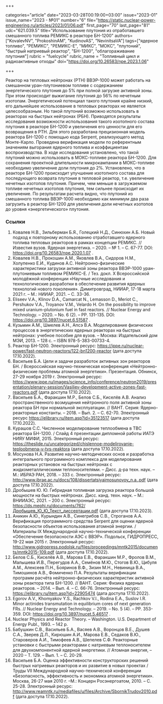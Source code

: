 +++

categories="article"
date="2023-03-28T00:19:00+03:00"
issue="2023-01"
issue_name="2023 - №01"
number="6"
file="https://static.nuclear-power-engineering.ru/articles/2023/01/06.pdf"
first_page="70"
last_page="81"
udc="621.039.5"
title="Использование плутония из отработавшего смешанного топлива РЕМИКС в реакторе БН-1200"
authors=["KovalevNV", "ProkoshinAM", "KudinovAS", "NevinitsaVA"]
tags=["ядерное топливо", "РЕМИКС", "РЕМИКС-Е", "МИКС", "МОКС", "плутоний", "быстрый натриевый реактор", "БН-1200", "облагораживание плутония"]
rubric = "fuelcycle"
rubric_name = "Топливный цикл и радиоактивные отходы"
doi="https://doi.org/10.26583/npe.2023.1.06"

+++

Реактор на тепловых нейтронах (РТН) ВВЭР-1000 может работать на смешанном уран-плутониевом топливе с содержанием энергетического плутония до 5% при полной загрузке активной зоны. При этом происходит выжигание плутония до 56% по нечетным изотопам. Энергетический потенциал такого плутония крайне низкий, его дальнейшее использование в тепловых реакторах не является целесообразным. Но такой плутоний возможно использовать в реакторах на быстрых нейтронах (РБН). Приводятся результаты исследования возможности использования такого изотопного состава плутония в реакторе БН-1200 и увеличения его ценности для его возвращения в РТН. Для этого разработана прецизионная модель реактора БН-1200 с помощью кода Serpent, реализующего метод Монте-Карло. Проведена верификация модели по референтным значениям выгорания ядерного топлива и коэффициентам воспроизводства. В ходе исследования установлено, что такой плутоний можно использовать в МОКС-топливе реактора БН-1200. Для сохранения проектной длительности микрокампании в МОКС-топливе необходимо увеличение доли плутония до 2%. Установлено, что в реакторе БН-1200 происходит улучшение изотопного состава для последующего возврата плутония в тепловой реактор, т.е. увеличение нечетных изотопов плутония. Причем, чем меньше в загружаемом топливе нечетных изотопов плутония, тем сильнее происходит их увеличение. По результатам расчета видно, что плутоний из смешанного топлива ВВЭР-1000 необходимо как минимум два раза загрузить в реактор БН-1200 для увеличения доли нечетных изотопов до уровня «энергетического» плутония.

### Ссылки

1. Ковалев Н.В., Зильберман Б.Я., Голецкий Н.Д., Синюхин А.Б. Новый подход к повторному использованию отработавшего ядерного топлива тепловых реакторов в рамках концепции РЕМИКС. // Известия вузов. Ядерная энергетика. – 2020. – № 1. – С. 67-77. DOI: https://doi.org/10.26583/npe.2020.1.07 .
2. Ковалев Н.В., Прокошин А.М., Яковлев В.А., Сидоров Н.М., Холупенко Е.И., Кудинов А.С. Нейтронно-физические характеристики загрузки активной зоны реактора ВВЭР-1000 уран-плутониевым топливом РЕМИКС-Е. / Тез. докл. X Всероссийской молодёжной конференции «Научные исследования и технологические разработки в обеспечение развития ядерных технологий нового поколения». Димитровград, НИИАР, 17-18 марта 2021 г. – М.: НИИАР, 2021. – С. 33-36.
3. Eliseev V.A., Klinov D.A., Camarcat N., Lemasson D., Meriot C., Pershukov V.A., Troyanov V.M., Velardo H. On the possibility to improve mixed uranium-plutonium fuel in fast reactors. // Nuclear Energy and Technology. – 2020. – No. 6 (2). – PP. 131-135. DOI: https://doi.org/10.3897/nucet.6.51587 .
4. Кузьмин А.М., Шмелев A.H., Апсэ B.A. Моделирование физических процессов в энергетических ядерных реакторах на быстрых нейтронах: учебное пособие для вузов. – Москва: Издательский дом МЭИ, 2013. – 128 c. – ISBN 978-5-383-00733-4.
5. Реактор БН-1200. Электронный ресурс: https://ippe.ru/nuclear-power/fast-neutron-reactors/122-bn1200-reactor (дата доступа 17.10.2022).
6. Васильев Б.А. Цели и задачи разработок активных зон реакторов БН. / Всероссийская научно-техническая конференция «Нейтронно-физические проблемы атомной энергетики». Презентация. Обнинск, 27-29 ноября 2019 г. Электронный ресурс: https://www.ippe.ru/images/science_info/conference/neutron2019/presentation/plenary-session/Vasiliev-development-active-zones-fast-reactors.pdf (дата доступа 17.10.2022).
7. Васильев Б.А., Фаракшин М.Р., Белов С.Б., Киселёв А.В. Анализ пространственного возмущения нейтронного поля активной зоны реактора БН при нормальной эксплуатации. // ВАНТ. Серия: Ядерно-реакторные константы. – 2018. – Вып. 2. – С. 62-70. Электронный ресурс https://elibrary.ru/item.asp?id=35123517 (дата доступа 17.10.2022).
8. Курашов С.С. Численное моделирование теплообмена в ТВС реактора БН-1200. / Слайд 4 презентации дипломной работы ИАТЭ НИЯУ МИФИ, 2015. Электронный ресурс: https://theslide.ru/uncategorized/chislennoe-modelirovanie-teploobmena-v-tvs-reaktora (дата доступа 17.10.2022).
9. Мосунова Н.А. Развитие научно-методических основ и разработка интегрального программного комплекса для моделирования реакторных установок на быстрых нейтронах с жидкометаллическими теплоносителями. – Дисс. д-ра техн. наук. – М.: ИБРАЭ РАН, 2018. – 333 с. Электронный ресурс: http://www.ibrae.ac.ru/docs/108/dissertatsiyaimosunovoy_n.a..pdf (дата доступа 17.10.2022).
10. Дробышев Ю. Ю. Гибридная топливная загрузка реактора большой мощности на быстрых нейтронах. Дисс. канд. техн. наук. – М.: ВНИИАЭС, 2021. – 200 с. Электронный ресурс: https://ds.mephi.ru/documents/762/Дробышев_Ю_Ю_Текст_диссертации.pdf (дата доступа 17.10.2023).
11. Аникин А.Ю., Курындин А.В., Синегрибов С.В., Строганов А.А. Верификация программного средства Serpent для оценки ядерной безопасности объектов использования атомной энергии. / Материалы IX Международной научно-технической конференции «Обеспечение безопасности АЭС с ВВЭР». Подольск, ГИДРОПРЕСС, 19-22 мая 2015 г. Электронный ресурс: http://www.gidropress.podolsk.ru/files/proceedings/mntk2015/documents/mntk2015-109.pdf (дата доступа 17.10.2022).
12. Белов С.Б., Киселёв А.В., Марова Е.В., Фаракшин М.Р., Фролов В.М., Малышева И.В., Перегудов А.А., Семёнов М.Ю., Стогов В.Ю., Цибуля А.М., Алексеев П.Н., Бояринов В.Ф., Зизин М.Н., Невиница В.А., Тимошинов А.В., Фомиченко П.А. Результаты верификации программ расчёта нейтронно-физических характеристик активной зоны реактора типа БН-1200. // ВАНТ. Серия: Физика ядерных реакторов. – 2014. – Вып. 4. – С. 66-76. Электронный ресурс: https://elibrary.ru/item.asp?id=22905474 (дата доступа 17.10.2022).
13. Egorov A.V., Khomyakov Y.S., Rachkov V.I., Rodina E.A., Suslov I.R. Minor actinides transmutation in equilibrium cores of next generation FRs. // Nuclear Energy and Technology. – 2019. – No. 5 (4). – PP. 353-359. DOI: https://doi.org/10.3897/nucet.5.46517 .
14. Nuclear Physics and Reactor Theory. – Washington. U.S. Department of Energy Publ., 1993. – 142 p.
15. Бабушкин С.В., Васильев Б.А., Васяев А.В., Воронцов В.Е., Душев С.А., Зверев Д.Л., Кирюшин А.И., Марова Е.В., Седаков В.Ю., Староверов А.И., Тимофеев А.В., Шепелев С.Ф. Реакторные установки с быстрыми реакторами с натриевым теплоносителем для двухкомпонентной ядерной энергетики. // Атомная энергия, – 2020 – Т. 129. – Вып. 1. – С. 20-29.
16. Васильев Б.А. Оценка эффективности конструкторских решений быстрых натриевых реакторов и их развитие в новых проектах / Труды VII Международной научно-технической конференции «Безопасность, эффективность и экономика атомной энергетики». Москва, 26-27 мая 2010 г. –М.: Концерн Росэнергоатом, 2010. – С. 25-28. Электронный ресурс: http://www.reamntk.ru/mediafiles/u/files/Archive/SbornikTrudov2010.pdf (дата доступа 17.10.2022).